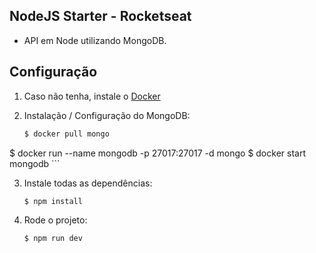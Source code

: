 ## NodeJS Starter - Rocketseat

- API em Node utilizando MongoDB.

## Configuração

1. Caso não tenha, instale o [Docker](https://www.docker.com/get-started)

2. Instalação / Configuração do MongoDB:

	```sh
	$ docker pull mongo
  $ docker run --name mongodb -p 27017:27017 -d mongo
  $ docker start mongodb
	```

3. Instale todas as dependências:

	```sh
	$ npm install
	```
  
4. Rode o projeto:

	```sh
	$ npm run dev
	```
